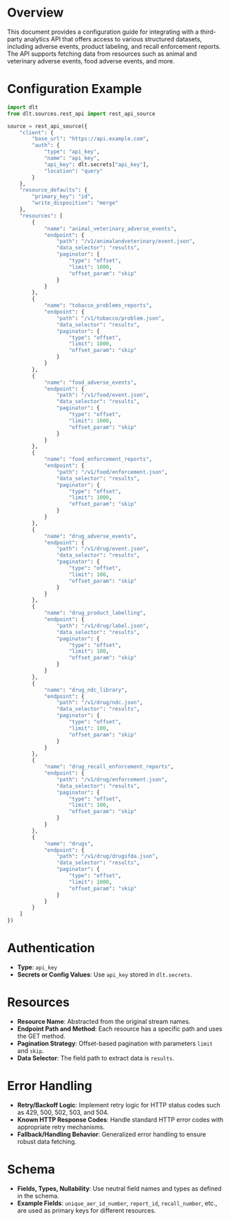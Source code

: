 # Overview

This document provides a configuration guide for integrating with a third-party analytics API that offers access to various structured datasets, including adverse events, product labeling, and recall enforcement reports. The API supports fetching data from resources such as animal and veterinary adverse events, food adverse events, and more.

# Configuration Example

```python
import dlt
from dlt.sources.rest_api import rest_api_source

source = rest_api_source({
    "client": {
        "base_url": "https://api.example.com",
        "auth": {
            "type": "api_key",
            "name": "api_key",
            "api_key": dlt.secrets["api_key"],
            "location": "query"
        }
    },
    "resource_defaults": {
        "primary_key": "id",
        "write_disposition": "merge"
    },
    "resources": [
        {
            "name": "animal_veterinary_adverse_events",
            "endpoint": {
                "path": "/v1/animalandveterinary/event.json",
                "data_selector": "results",
                "paginator": {
                    "type": "offset",
                    "limit": 1000,
                    "offset_param": "skip"
                }
            }
        },
        {
            "name": "tobacco_problems_reports",
            "endpoint": {
                "path": "/v1/tobacco/problem.json",
                "data_selector": "results",
                "paginator": {
                    "type": "offset",
                    "limit": 1000,
                    "offset_param": "skip"
                }
            }
        },
        {
            "name": "food_adverse_events",
            "endpoint": {
                "path": "/v1/food/event.json",
                "data_selector": "results",
                "paginator": {
                    "type": "offset",
                    "limit": 1000,
                    "offset_param": "skip"
                }
            }
        },
        {
            "name": "food_enforcement_reports",
            "endpoint": {
                "path": "/v1/food/enforcement.json",
                "data_selector": "results",
                "paginator": {
                    "type": "offset",
                    "limit": 1000,
                    "offset_param": "skip"
                }
            }
        },
        {
            "name": "drug_adverse_events",
            "endpoint": {
                "path": "/v1/drug/event.json",
                "data_selector": "results",
                "paginator": {
                    "type": "offset",
                    "limit": 100,
                    "offset_param": "skip"
                }
            }
        },
        {
            "name": "drug_product_labelling",
            "endpoint": {
                "path": "/v1/drug/label.json",
                "data_selector": "results",
                "paginator": {
                    "type": "offset",
                    "limit": 100,
                    "offset_param": "skip"
                }
            }
        },
        {
            "name": "drug_ndc_library",
            "endpoint": {
                "path": "/v1/drug/ndc.json",
                "data_selector": "results",
                "paginator": {
                    "type": "offset",
                    "limit": 100,
                    "offset_param": "skip"
                }
            }
        },
        {
            "name": "drug_recall_enforcement_reports",
            "endpoint": {
                "path": "/v1/drug/enforcement.json",
                "data_selector": "results",
                "paginator": {
                    "type": "offset",
                    "limit": 100,
                    "offset_param": "skip"
                }
            }
        },
        {
            "name": "drugs",
            "endpoint": {
                "path": "/v1/drug/drugsfda.json",
                "data_selector": "results",
                "paginator": {
                    "type": "offset",
                    "limit": 1000,
                    "offset_param": "skip"
                }
            }
        }
    ]
})
```

# Authentication

- **Type**: `api_key`
- **Secrets or Config Values**: Use `api_key` stored in `dlt.secrets`.

# Resources

- **Resource Name**: Abstracted from the original stream names.
- **Endpoint Path and Method**: Each resource has a specific path and uses the GET method.
- **Pagination Strategy**: Offset-based pagination with parameters `limit` and `skip`.
- **Data Selector**: The field path to extract data is `results`.

# Error Handling

- **Retry/Backoff Logic**: Implement retry logic for HTTP status codes such as 429, 500, 502, 503, and 504.
- **Known HTTP Response Codes**: Handle standard HTTP error codes with appropriate retry mechanisms.
- **Fallback/Handling Behavior**: Generalized error handling to ensure robust data fetching.

# Schema

- **Fields, Types, Nullability**: Use neutral field names and types as defined in the schema.
- **Example Fields**: `unique_aer_id_number`, `report_id`, `recall_number`, etc., are used as primary keys for different resources.